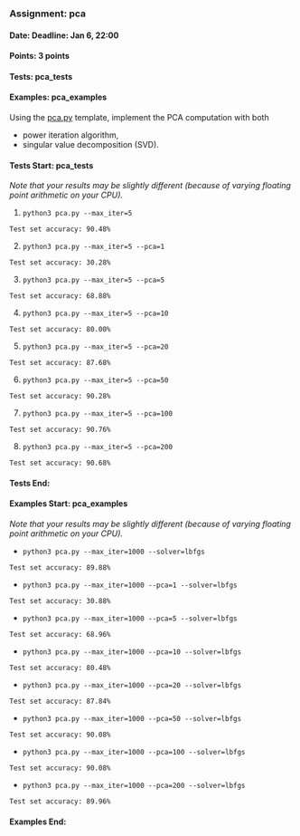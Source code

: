 ### Assignment: pca
#### Date: Deadline: Jan 6, 22:00
#### Points: 3 points
#### Tests: pca_tests
#### Examples: pca_examples

Using the [pca.py](https://github.com/ufal/npfl129/tree/past-2425/labs/11/pca.py)
template, implement the PCA computation with both
- power iteration algorithm,
- singular value decomposition (SVD).

#### Tests Start: pca_tests
_Note that your results may be slightly different (because of varying floating point arithmetic on your CPU)._

1. `python3 pca.py --max_iter=5`
```
Test set accuracy: 90.48%
```

2. `python3 pca.py --max_iter=5 --pca=1`
```
Test set accuracy: 30.28%
```

3. `python3 pca.py --max_iter=5 --pca=5`
```
Test set accuracy: 68.88%
```

4. `python3 pca.py --max_iter=5 --pca=10`
```
Test set accuracy: 80.00%
```

5. `python3 pca.py --max_iter=5 --pca=20`
```
Test set accuracy: 87.68%
```

6. `python3 pca.py --max_iter=5 --pca=50`
```
Test set accuracy: 90.28%
```

7. `python3 pca.py --max_iter=5 --pca=100`
```
Test set accuracy: 90.76%
```

8. `python3 pca.py --max_iter=5 --pca=200`
```
Test set accuracy: 90.68%
```
#### Tests End:
#### Examples Start: pca_examples
_Note that your results may be slightly different (because of varying floating point arithmetic on your CPU)._

- `python3 pca.py --max_iter=1000 --solver=lbfgs`
```
Test set accuracy: 89.88%
```

- `python3 pca.py --max_iter=1000 --pca=1 --solver=lbfgs`
```
Test set accuracy: 30.88%
```

- `python3 pca.py --max_iter=1000 --pca=5 --solver=lbfgs`
```
Test set accuracy: 68.96%
```

- `python3 pca.py --max_iter=1000 --pca=10 --solver=lbfgs`
```
Test set accuracy: 80.48%
```

- `python3 pca.py --max_iter=1000 --pca=20 --solver=lbfgs`
```
Test set accuracy: 87.84%
```

- `python3 pca.py --max_iter=1000 --pca=50 --solver=lbfgs`
```
Test set accuracy: 90.08%
```

- `python3 pca.py --max_iter=1000 --pca=100 --solver=lbfgs`
```
Test set accuracy: 90.08%
```

- `python3 pca.py --max_iter=1000 --pca=200 --solver=lbfgs`
```
Test set accuracy: 89.96%
```
#### Examples End:
